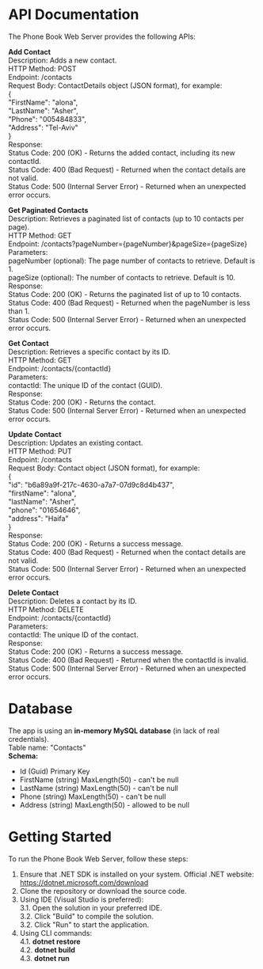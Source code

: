 # API Documentation  
The Phone Book Web Server provides the following APIs:  

__Add Contact__  
Description: Adds a new contact.  
HTTP Method: POST  
Endpoint: /contacts  
Request Body: ContactDetails object (JSON format), for example:   
{  
    "FirstName": "alona",  
    "LastName": "Asher",  
    "Phone": "005484833",  
    "Address": "Tel-Aviv"  
}  
Response:  
Status Code: 200 (OK) - Returns the added contact, including its new contactId.  
Status Code: 400 (Bad Request) - Returned when the contact details are not valid.  
Status Code: 500 (Internal Server Error) - Returned when an unexpected error occurs.  

__Get Paginated Contacts__  
Description: Retrieves a paginated list of contacts (up to 10 contacts per page).  
HTTP Method: GET  
Endpoint: /contacts?pageNumber={pageNumber}&pageSize={pageSize}  
Parameters:  
pageNumber (optional): The page number of contacts to retrieve. Default is 1.  
pageSize (optional): The number of contacts to retrieve. Default is 10.   
Response:  
Status Code: 200 (OK) - Returns the paginated list of up to 10 contacts.  
Status Code: 400 (Bad Request) - Returned when the pageNumber is less than 1.  
Status Code: 500 (Internal Server Error) - Returned when an unexpected error occurs.  

__Get Contact__  
Description: Retrieves a specific contact by its ID.  
HTTP Method: GET  
Endpoint: /contacts/{contactId}  
Parameters:  
contactId: The unique ID of the contact (GUID).  
Response:  
Status Code: 200 (OK) - Returns the contact.  
Status Code: 500 (Internal Server Error) - Returned when an unexpected error occurs.  

__Update Contact__  
Description: Updates an existing contact.  
HTTP Method: PUT  
Endpoint: /contacts  
Request Body: Contact object (JSON format), for example:   
{  
    "id": "b6a89a9f-217c-4630-a7a7-07d9c8d4b437",  
    "firstName": "alona",  
    "lastName": "Asher",  
    "phone": "01654646",  
    "address": "Haifa"  
}  
Response:  
Status Code: 200 (OK) - Returns a success message.  
Status Code: 400 (Bad Request) - Returned when the contact details are not valid.  
Status Code: 500 (Internal Server Error) - Returned when an unexpected error occurs.   

__Delete Contact__  
Description: Deletes a contact by its ID.  
HTTP Method: DELETE  
Endpoint: /contacts/{contactId}  
Parameters:  
contactId: The unique ID of the contact.  
Response:  
Status Code: 200 (OK) - Returns a success message.  
Status Code: 400 (Bad Request) - Returned when the contactId is invalid.  
Status Code: 500 (Internal Server Error) - Returned when an unexpected error occurs.  

# Database 
The app is using an __in-memory MySQL database__ (in lack of real credentials).   
Table name: "Contacts"  
__Schema:__
- Id (Guid) Primary Key
- FirstName (string) MaxLength(50) - can't be null
- LastName (string) MaxLength(50) - can't be null
- Phone (string) MaxLength(50) - can't be null
- Address (string) MaxLength(50) - allowed to be null

# Getting Started
To run the Phone Book Web Server, follow these steps:
1. Ensure that .NET SDK is installed on your system. Official .NET website: https://dotnet.microsoft.com/download
2. Clone the repository or download the source code.
3. Using IDE (Visual Studio is preferred):  
3.1. Open the solution in your preferred IDE.   
3.2. Click "Build" to compile the solution.  
3.2. Click "Run" to start the application.  
4. Using CLI commands:  
4.1. __dotnet restore__  
4.2. __dotnet build__  
4.3. __dotnet run__  
